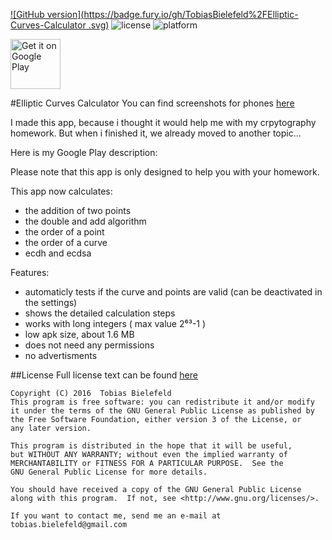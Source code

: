 [![GitHub version](https://badge.fury.io/gh/TobiasBielefeld%2FElliptic-Curves-Calculator
.svg)](https://badge.fury.io/gh/TobiasBielefeld%2FElliptic-Curves-Calculator)
![license](http://img.shields.io/badge/license-GPLv3-brightgreen.svg)
![platform](http://img.shields.io/badge/platform-Android-blue.svg)

[<img alt="Get it on Google Play" height="80" src="https://play.google.com/intl/en_us/badges/images/generic/en_badge_web_generic.png">](https://play.google.com/store/apps/details?id=de.tobiasbielefeld.ellipticcurvescalculator)

#Elliptic Curves Calculator
You can find screenshots for phones [here](./screenshots)

I made this app, because i thought it would help me with my crpytography homework. But when i finished it, we already moved to another topic...

Here is my Google Play description:

Please note that this app is only designed to help you with your homework.

This app now calculates:
* the addition of two points
* the double and add algorithm
* the order of a point
* the order of a curve
* ecdh and ecdsa

Features:
* automaticly tests if the curve and points are valid (can be deactivated in the settings)
* shows the detailed calculation steps
* works with long integers ( max value 2⁶³-1 )
* low apk size, about 1.6 MB
* does not need any permissions
* no advertisments

##License
Full license text can be found [here](./LICENSE.txt)
```
Copyright (C) 2016  Tobias Bielefeld
This program is free software: you can redistribute it and/or modify
it under the terms of the GNU General Public License as published by
the Free Software Foundation, either version 3 of the License, or
any later version.

This program is distributed in the hope that it will be useful,
but WITHOUT ANY WARRANTY; without even the implied warranty of
MERCHANTABILITY or FITNESS FOR A PARTICULAR PURPOSE.  See the
GNU General Public License for more details.

You should have received a copy of the GNU General Public License
along with this program.  If not, see <http://www.gnu.org/licenses/>.

If you want to contact me, send me an e-mail at tobias.bielefeld@gmail.com
```
